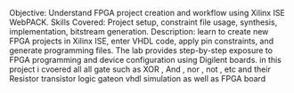 Objective: Understand FPGA project creation and workflow using Xilinx ISE WebPACK.
Skills Covered: Project setup, constraint file usage, synthesis, implementation, bitstream generation.
Description:  learn to create new FPGA projects in Xilinx ISE, enter VHDL code, apply pin constraints, and generate programming files. The lab provides step-by-step exposure to FPGA programming and device configuration
using Digilent boards.
in this project i cvoered all all gate such as  XOR , And , nor , not , etc and their Resistor transistor logic gateon vhdl  simulation as well as FPGA board
